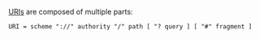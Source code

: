 [URIs](https://en.wikipedia.org/wiki/Uniform_Resource_Identifier) are composed of multiple parts:

`URI = scheme "://" authority "/" path [ "? query ] [ "#" fragment ]`